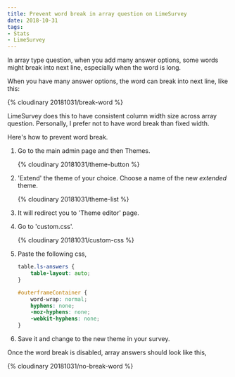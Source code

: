 ```yaml
---
title: Prevent word break in array question on LimeSurvey
date: 2018-10-31
tags:
- Stats
- LimeSurvey
---
```

In array type question, when you add many answer options, some words might break into next line, especially when the word is long.

<!-- more -->

When you have many answer options, the word can break into next line, like this:

{% cloudinary 20181031/break-word %}

LimeSurvey does this to have consistent column width size across array question. Personally, I prefer not to have word break than fixed width.

Here's how to prevent word break.

1. Go to the main admin page and then Themes.

	{% cloudinary 20181031/theme-button %}

2. 'Extend' the theme of your choice. Choose a name of the new *extended* theme.

	{% cloudinary 20181031/theme-list %}

3. It will redirect you to 'Theme editor' page.
4. Go to 'custom.css'.

	{% cloudinary 20181031/custom-css %}

5. Paste the following css,

	```css
	table.ls-answers {
	    table-layout: auto;
	}
	
	#outerframeContainer {
	    word-wrap: normal;
	    hyphens: none;
	    -moz-hyphens: none;
	    -webkit-hyphens: none;
	}
	```

5. Save it and change to the new theme in your survey.

Once the word break is disabled, array answers should look like this,

{% cloudinary 20181031/no-break-word %}
